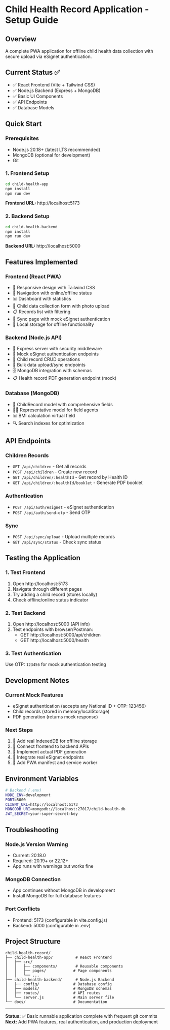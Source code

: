 # Child Health Record Application - Setup Guide

## Overview
A complete PWA application for offline child health data collection with secure upload via eSignet authentication.

## Current Status ✅
- ✅ React Frontend (Vite + Tailwind CSS)
- ✅ Node.js Backend (Express + MongoDB)
- ✅ Basic UI Components
- ✅ API Endpoints
- ✅ Database Models

## Quick Start

### Prerequisites
- Node.js 20.18+ (latest LTS recommended)
- MongoDB (optional for development)
- Git

### 1. Frontend Setup
```bash
cd child-health-app
npm install
npm run dev
```
**Frontend URL:** http://localhost:5173

### 2. Backend Setup
```bash
cd child-health-backend
npm install
npm run dev
```
**Backend URL:** http://localhost:5000

## Features Implemented

### Frontend (React PWA)
- 📱 Responsive design with Tailwind CSS
- 🧭 Navigation with online/offline status
- 📊 Dashboard with statistics
- 📝 Child data collection form with photo upload
- 📋 Records list with filtering
- 🔄 Sync page with mock eSignet authentication
- 💾 Local storage for offline functionality

### Backend (Node.js API)
- 🚀 Express server with security middleware
- 🔐 Mock eSignet authentication endpoints
- 📂 Child record CRUD operations
- 🔄 Bulk data upload/sync endpoints
- 🗄️ MongoDB integration with schemas
- 📋 Health record PDF generation endpoint (mock)

### Database (MongoDB)
- 👶 ChildRecord model with comprehensive fields
- 👨‍⚕️ Representative model for field agents
- 📊 BMI calculation virtual field
- 🔍 Search indexes for optimization

## API Endpoints

### Children Records
- `GET /api/children` - Get all records
- `POST /api/children` - Create new record
- `GET /api/children/:healthId` - Get record by Health ID
- `GET /api/children/:healthId/booklet` - Generate PDF booklet

### Authentication
- `POST /api/auth/esignet` - eSignet authentication
- `POST /api/auth/send-otp` - Send OTP

### Sync
- `POST /api/sync/upload` - Upload multiple records
- `GET /api/sync/status` - Check sync status

## Testing the Application

### 1. Test Frontend
1. Open http://localhost:5173
2. Navigate through different pages
3. Try adding a child record (stores locally)
4. Check offline/online status indicator

### 2. Test Backend
1. Open http://localhost:5000 (API info)
2. Test endpoints with browser/Postman:
   - GET http://localhost:5000/api/children
   - GET http://localhost:5000/health

### 3. Test Authentication
Use OTP: `123456` for mock authentication testing

## Development Notes

### Current Mock Features
- eSignet authentication (accepts any National ID + OTP: 123456)
- Child records (stored in memory/localStorage)
- PDF generation (returns mock response)

### Next Steps
1. 🔄 Add real IndexedDB for offline storage
2. 🔗 Connect frontend to backend APIs  
3. 📄 Implement actual PDF generation
4. 🔐 Integrate real eSignet endpoints
5. 📱 Add PWA manifest and service worker

## Environment Variables
```bash
# Backend (.env)
NODE_ENV=development
PORT=5000
CLIENT_URL=http://localhost:5173
MONGODB_URI=mongodb://localhost:27017/child-health-db
JWT_SECRET=your-super-secret-key
```

## Troubleshooting

### Node.js Version Warning
- Current: 20.18.0
- Required: 20.19+ or 22.12+
- App runs with warnings but works fine

### MongoDB Connection
- App continues without MongoDB in development
- Install MongoDB for full database features

### Port Conflicts
- Frontend: 5173 (configurable in vite.config.js)
- Backend: 5000 (configurable in .env)

## Project Structure
```
child-health-record/
├── child-health-app/          # React Frontend
│   ├── src/
│   │   ├── components/        # Reusable components
│   │   ├── pages/            # Page components
│   │   └── ...
├── child-health-backend/      # Node.js Backend  
│   ├── config/               # Database config
│   ├── models/               # MongoDB schemas
│   ├── routes/               # API routes
│   └── server.js             # Main server file
└── docs/                     # Documentation
```

---

**Status:** ✅ Basic runnable application complete with frequent git commits
**Next:** Add PWA features, real authentication, and production deployment